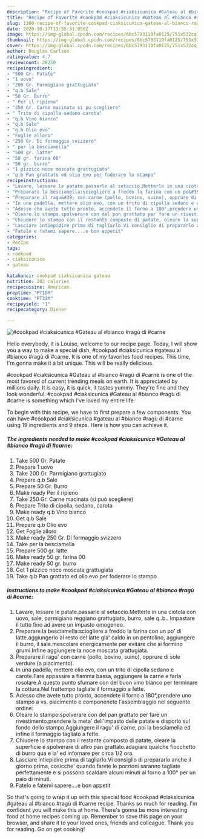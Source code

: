 ```yaml
---
description: "Recipe of Favorite #cookpad #ciaksicunica #Gateau al #bianco #ragù di #carne"
title: "Recipe of Favorite #cookpad #ciaksicunica #Gateau al #bianco #ragù di #carne"
slug: 1300-recipe-of-favorite-cookpad-ciaksicunica-gateau-al-bianco-ragu-di-carne
date: 2020-10-17T13:55:31.056Z
image: https://img-global.cpcdn.com/recipes/6bc5793110fa0125/751x532cq70/cookpad-ciaksicunica-gateau-al-bianco-ragu-di-carne-recipe-main-photo.jpg
thumbnail: https://img-global.cpcdn.com/recipes/6bc5793110fa0125/751x532cq70/cookpad-ciaksicunica-gateau-al-bianco-ragu-di-carne-recipe-main-photo.jpg
cover: https://img-global.cpcdn.com/recipes/6bc5793110fa0125/751x532cq70/cookpad-ciaksicunica-gateau-al-bianco-ragu-di-carne-recipe-main-photo.jpg
author: Douglas Carlson
ratingvalue: 4.7
reviewcount: 28250
recipeingredient:
- "500 Gr. Patate"
- "1 uovo"
- "200 Gr. Parmigiano grattugiato"
- "q.b Sale"
- "50 Gr. Burro"
- " Per il ripieno"
- "250 Gr. Carne macinata si pu scegliere"
- " Trito di cipolla sedano carota"
- "q.b Vino bianco"
- "q.b Sale"
- "q.b Olio evo"
- "Foglie alloro"
- "250 Gr. Di formaggio svizzero"
- " per la besciamella"
- "500 gr. latte"
- "50 gr. farina 00"
- "50 gr. burro"
- "1 pizzico noce moscata grattugiata"
- "q.b Pan grattato ed olio evo per foderare lo stampo"
recipeinstructions:
- "Lavare, lessare le patate.passarle al setaccio.Metterle in una ciotola con uovo, sale, parmigiano reggiano grattugiato, burro, sale q..b.. Impastare il tutto fino ad avere un impasto omogeneo."
- "Preparare la besciamella:sciogliere a freddo la farina con un po&#39; di latte.aggiungerlo al resto del latte gia&#39; caldo in un pentolino, aggiungere il burro, il sale.mescolare energicamente per evitare che si formino grumi.Infine aggiungere la noce moscata grattugiata."
- "Preparare il ragu&#39; con carne (pollo, bovino, suino), opprure di sole verdure (a piacimento)."
- "In una padella, mettere olio evo, con un trito di cipolla sedano e carote.Fare appassire a fiamma bassa, aggiungere la carne e farla rosolare.A questo punto sfumare con del buon vino bianco per terminare la cottura.Nel frattempo tagliate il formaggio a fette."
- "Adesso che avete tutto pronto, accendete il forno a 180°,prendere uno stampo a vs. piacimento e componenete l&#39;assemblaggio nel seguente ordine:"
- "Oleare lo stampo.spolverare con del pan grattato per fare un rivestimento.prendere la meta&#39; dell&#39;impasto delle patate e disporlo sul fondo dello stampo.Aggiungere il ragu&#39; di carne, poi la besciamella ed infine il formaggio tagliato a fette."
- "Chiudere lo stampo con il restante composto di patate, oleare la superficie e spolverare di altro pan grattato.adagiare qualche fiocchetto di burro qua e la&#39; ed infornare per circa 1/2 ora."
- "Lasciare intiepidire prima di tagliarlo.Vi consiglio di prepararlo anche il giorno prima, cosicche&#39; quando farete le porzioni saranno tagliate perfettamente e si possono scaldare alcuni minuti al forno a 100° per un paio di minuti."
- "Fatelo e fatemi sapere....e bon appetit"
categories:
- Recipe
tags:
- cookpad
- ciaksicunica
- gateau

katakunci: cookpad ciaksicunica gateau 
nutrition: 283 calories
recipecuisine: American
preptime: "PT10M"
cooktime: "PT33M"
recipeyield: "1"
recipecategory: Dinner

---
```



![#cookpad #ciaksicunica #Gateau al #bianco #ragù di #carne](https://img-global.cpcdn.com/recipes/6bc5793110fa0125/751x532cq70/cookpad-ciaksicunica-gateau-al-bianco-ragu-di-carne-recipe-main-photo.jpg)

Hello everybody, it is Louise, welcome to our recipe page. Today, I will show you a way to make a special dish, #cookpad #ciaksicunica #gateau al #bianco #ragù di #carne. It is one of my favorites food recipes. This time, I'm gonna make it a bit unique. This will be really delicious.



#cookpad #ciaksicunica #Gateau al #bianco #ragù di #carne is one of the most favored of current trending meals on earth. It is appreciated by millions daily. It is easy, it is quick, it tastes yummy. They're fine and they look wonderful. #cookpad #ciaksicunica #Gateau al #bianco #ragù di #carne is something which I've loved my entire life.


To begin with this recipe, we have to first prepare a few components. You can have #cookpad #ciaksicunica #gateau al #bianco #ragù di #carne using 19 ingredients and 9 steps. Here is how you can achieve it.

<!--inarticleads1-->

##### The ingredients needed to make #cookpad #ciaksicunica #Gateau al #bianco #ragù di #carne:

1. Take 500 Gr. Patate
1. Prepare 1 uovo
1. Take 200 Gr. Parmigiano grattugiato
1. Prepare q.b Sale
1. Prepare 50 Gr. Burro
1. Make ready  Per il ripieno
1. Take 250 Gr. Carne macinata (si può scegliere)
1. Prepare  Trito di cipolla, sedano, carota
1. Make ready q.b Vino bianco
1. Get q.b Sale
1. Prepare q.b Olio evo
1. Get Foglie alloro
1. Make ready 250 Gr. Di formaggio svizzero
1. Take  per la besciamella
1. Prepare 500 gr. latte
1. Make ready 50 gr. farina 00
1. Make ready 50 gr. burro
1. Get 1 pizzico noce moscata grattugiata
1. Take q.b Pan grattato ed olio evo per foderare lo stampo




<!--inarticleads2-->

##### Instructions to make #cookpad #ciaksicunica #Gateau al #bianco #ragù di #carne:

1. Lavare, lessare le patate.passarle al setaccio.Metterle in una ciotola con uovo, sale, parmigiano reggiano grattugiato, burro, sale q..b.. Impastare il tutto fino ad avere un impasto omogeneo.
1. Preparare la besciamella:sciogliere a freddo la farina con un po&#39; di latte.aggiungerlo al resto del latte gia&#39; caldo in un pentolino, aggiungere il burro, il sale.mescolare energicamente per evitare che si formino grumi.Infine aggiungere la noce moscata grattugiata.
1. Preparare il ragu&#39; con carne (pollo, bovino, suino), opprure di sole verdure (a piacimento).
1. In una padella, mettere olio evo, con un trito di cipolla sedano e carote.Fare appassire a fiamma bassa, aggiungere la carne e farla rosolare.A questo punto sfumare con del buon vino bianco per terminare la cottura.Nel frattempo tagliate il formaggio a fette.
1. Adesso che avete tutto pronto, accendete il forno a 180°,prendere uno stampo a vs. piacimento e componenete l&#39;assemblaggio nel seguente ordine:
1. Oleare lo stampo.spolverare con del pan grattato per fare un rivestimento.prendere la meta&#39; dell&#39;impasto delle patate e disporlo sul fondo dello stampo.Aggiungere il ragu&#39; di carne, poi la besciamella ed infine il formaggio tagliato a fette.
1. Chiudere lo stampo con il restante composto di patate, oleare la superficie e spolverare di altro pan grattato.adagiare qualche fiocchetto di burro qua e la&#39; ed infornare per circa 1/2 ora.
1. Lasciare intiepidire prima di tagliarlo.Vi consiglio di prepararlo anche il giorno prima, cosicche&#39; quando farete le porzioni saranno tagliate perfettamente e si possono scaldare alcuni minuti al forno a 100° per un paio di minuti.
1. Fatelo e fatemi sapere....e bon appetit




So that's going to wrap it up with this special food #cookpad #ciaksicunica #gateau al #bianco #ragù di #carne recipe. Thanks so much for reading. I'm confident you will make this at home. There's gonna be more interesting food at home recipes coming up. Remember to save this page on your browser, and share it to your loved ones, friends and colleague. Thank you for reading. Go on get cooking!
